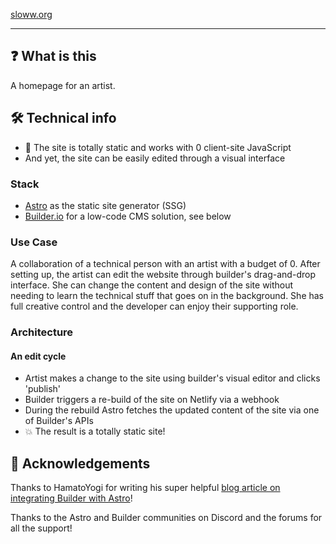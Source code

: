 [sloww.org](sloww.org)

---

## ❓ What is this

A homepage for an artist.

## 🛠 Technical info

- 💚 The site is totally static and works with 0 client-site JavaScript
- And yet, the site can be easily edited through a visual interface

### Stack

- [Astro](https://astro.build/) as the static site generator (SSG)
- [Builder.io](https://builder.io/) for a low-code CMS solution, see below

### Use Case

A collaboration of a technical person with an artist with a budget of 0.
After setting up, the artist can edit the website through builder's drag-and-drop interface. She can change the content and design of the site without needing to learn the technical stuff that goes on in the background. She has full creative control and the developer can enjoy their supporting role.

### Architecture

#### An edit cycle

- Artist makes a change to the site using builder's visual editor and clicks 'publish'
- Builder triggers a re-build of the site on Netlify via a webhook
- During the rebuild Astro fetches the updated content of the site via one of Builder's APIs
- 💥 The result is a totally static site!

## 🙏 Acknowledgements

Thanks to HamatoYogi for writing his super helpful [blog article on integrating Builder with Astro](https://www.hamatoyogi.dev/blog/astro-log/connecting-builderio-to-astro)!

Thanks to the Astro and Builder communities on Discord and the forums for all the support!
